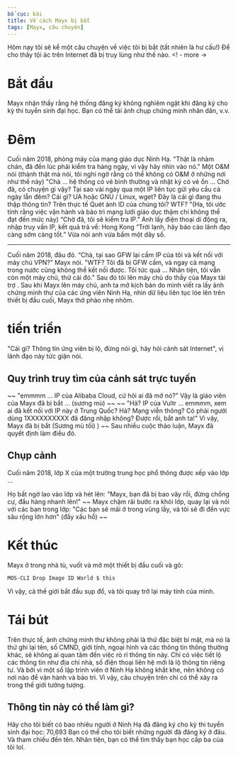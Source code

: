 ```yaml
---
bố cục: bài
title: Về cách Mayx bị bắt
tags: [Mayx, câu chuyện]
---
```


Hôm nay tôi sẽ kể một câu chuyện về việc tôi bị bắt (tất nhiên là hư cấu!) Để cho thấy tội ác trên Internet đã bị truy lùng như thế nào. <! - more ->

# Bắt đầu

Mayx nhận thấy rằng hệ thống đăng ký không nghiêm ngặt khi đăng ký cho kỳ thi tuyển sinh đại học. Bạn có thể tải ảnh chụp chứng minh nhân dân, v.v.

# Đêm

Cuối năm 2018, phòng máy của mạng giáo dục Ninh Hạ.
"Thật là nhàm chán, đã đến lúc phải kiểm tra hàng ngày, vì vậy hãy nhìn vào nó." Một O&M nói (thành thật mà nói, tôi nghi ngờ rằng có thể không có O&M ở những nơi như thế này)
"Chà ... hệ thống có vẻ bình thường và nhật ký có vẻ ổn ... Chờ đã, có chuyện gì vậy? Tại sao vài ngày qua một IP liên tục gửi yêu cầu cả ngày lẫn đêm? Cái gì? UA hoặc GNU / Linux, wget? Đây là cái gì đang thu thập thông tin? Trên thực tế
Quét ảnh ID của chúng tôi? WTF? "(Ha, tôi ước tính rằng việc vận hành và bảo trì mạng lưới giáo dục thậm chí không thể đạt đến mức này)
“Chờ đã, tôi sẽ kiểm tra IP.” Anh lấy điện thoại di động ra, nhập truy vấn IP, kết quả trả về: Hong Kong
“Trời lạnh, hãy báo cáo lãnh đạo càng sớm càng tốt.” Vừa nói anh vừa bấm một dãy số.

***

Cuối năm 2018, đâu đó.
“Chà, tại sao GFW lại cấm IP của tôi và kết nối với máy chủ VPN?” Mayx nói.
"WTF? Tôi đã bị GFW cấm, và ngay cả mạng trong nước cũng không thể kết nối được. Tôi tức quá ... Nhân tiện, tôi vẫn còn một máy chủ, thử cái đó." Sau đó tôi lên máy chủ do thầy của Mayx tài trợ .
Sau khi Mayx lên máy chủ, anh ta mở kịch bản do mình viết ra lấy ảnh chứng minh thư của các ứng viên Ninh Hạ, nhìn dữ liệu liên tục lóe lên trên thiết bị đầu cuối, Mayx thở phào nhẹ nhõm.

# tiến triển

"Cái gì? Thông tin ứng viên bị lộ, đừng nói gì, hãy hỏi cảnh sát Internet", vị lãnh đạo này tức giận nói.

## Quy trình truy tìm của cảnh sát trực tuyến

~~ "emmmm ... IP của Alibaba Cloud, cứ hỏi ai đã mở nó?" Vậy là giáo viên của Mayx đã bị bắt ... (sương mù) ~~
~~ "Hả? IP của Vultr ... emmmm, xem ai đã kết nối với IP này ở Trung Quốc? Hả? Mạng viễn thông? Có phải người dùng 1XXXXXXXXXX đã đăng nhập không? Được rồi, bắt anh ta!" Vì vậy, Mayx đã bị bắt (Sương mù tối) ) ~~
Sau nhiều cuộc thảo luận, Mayx đã quyết định làm điều đó.

## Chụp cảnh

Cuối năm 2018, lớp X của một trường trung học phổ thông được xếp vào lớp ...

Họ bất ngờ lao vào lớp và hét lên: "Mayx, bạn đã bị bao vây rồi, đừng chống cự, đầu hàng nhanh lên!"
~~ Mayx chậm rãi bước ra khỏi lớp, quay lại và nói với các bạn trong lớp: "Các bạn sẽ mãi ở trong vũng lầy, và tôi sẽ đi đến vực sâu rộng lớn hơn" (đầy xấu hổ) ~~

# Kết thúc

Mayx ở trong nhà tù, vuốt và mở một thiết bị đầu cuối và gõ:

`MOS-CLI Drop Image ID World $ this`

Vì vậy, cả thế giới bắt đầu sụp đổ, và tôi quay trở lại máy tính của mình.

# Tái bút

Trên thực tế, ảnh chứng minh thư không phải là thứ đặc biệt bí mật, mà nó là thứ ghi lại tên, số CMND, giới tính, ngoại hình và các thông tin thông thường khác, sẽ không ai quan tâm đến việc rò rỉ thông tin này.
Chỉ có việc tiết lộ các thông tin như địa chỉ nhà, số điện thoại liên hệ mới là lộ thông tin riêng tư.
Và bởi vì một số lập trình viên ở Ninh Hạ không khắt khe, nên không có nơi nào để vận hành và bảo trì.
Vì vậy, câu chuyện trên chỉ có thể xảy ra trong thế giới tưởng tượng.

## Thông tin này có thể làm gì?

Hãy cho tôi biết có bao nhiêu người ở Ninh Hạ đã đăng ký cho kỳ thi tuyển sinh đại học: 70,693
Bạn có thể cho tôi biết những người đã đăng ký ở đâu.
Và tham chiếu đến tên.
Nhân tiện, bạn có thể tìm thấy bạn học cấp ba của tôi lol.
